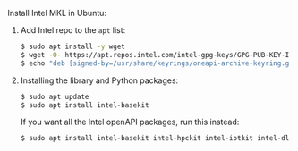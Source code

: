Install Intel MKL in Ubuntu:

1. Add Intel repo to the `apt` list:

   ```bash
   $ sudo apt install -y wget
   $ wget -O- https://apt.repos.intel.com/intel-gpg-keys/GPG-PUB-KEY-INTEL-SW-PRODUCTS.PUB | gpg --dearmor | sudo tee /usr/share/keyrings/oneapi-archive-keyring.gpg > /dev/null
   $ echo "deb [signed-by=/usr/share/keyrings/oneapi-archive-keyring.gpg] https://apt.repos.intel.com/oneapi all main" | sudo tee /etc/apt/sources.list.d/oneAPI.list
   ```


2. Installing the library and Python packages:

   ```bash
   $ sudo apt update
   $ sudo apt install intel-basekit
   ```

   If you want all the Intel openAPI packages, run this instead:

      ```bash
      $ sudo apt install intel-basekit intel-hpckit intel-iotkit intel-dlfdkit intel-aikit intel-renderkit
      ```
